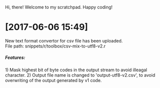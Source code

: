 Hi, there!
Welcome to my scratchpad.
Happy coding!

# [2017-06-06 15:49]
New text format convertor for csv file has been uploaded. <br>
File path: snippets/r/toolbox/csv-mix-to-utf8-v2.r <br>
<h5>Features:</h5>
1) Mask highest bit of byte codes in the output stream to avoid illeagal character.
2) Output file name is changed to 'output-utf8-v2.csv', to avoid overwriting of the output generated by v1 code. 
